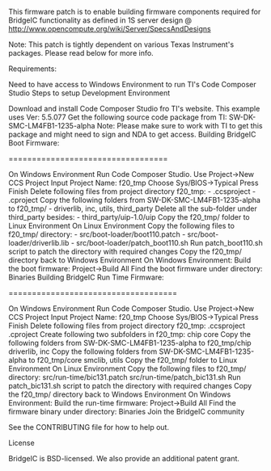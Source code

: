 This firmware patch is to enable building firmware components required for BridgeIC functionality as defined in 1S server design @ http://www.opencompute.org/wiki/Server/SpecsAndDesigns

Note: This patch is tightly dependent on various Texas Instrument's packages. Please read below for more info.

Requirements:

Need to have access to Windows Environment to run TI's Code Composer Studio
Steps to setup Development Environment

Download and install Code Composer Studio fro TI's website. This example uses Ver: 5.5.077
Get the following source code package from TI: SW-DK-SMC-LM4FB1-1235-alpha Note: Please make sure to work with TI to get this package and might need to sign and NDA to get access.
Building BridgeIC Boot Firmware:

==================================

On Windows Environment
Run Code Composer Studio.
Use Project->New CCS Project
Input Project Name: f20_tmp
Choose Sys/BIOS->Typical
Press Finish
Delete following files from project directory f20_tmp: - .ccsproject - .cproject
Copy the following folders from SW-DK-SMC-LM4FB1-1235-alpha to f20_tmp/ - driverlib, inc, utils, third_party
Delete all the sub-folder under third_party besides: - third_party/uip-1.0/uip
Copy the f20_tmp/ folder to Linux Environment
On Linux Environment
Copy the following files to f20_tmp/ directory: - src/boot-loader/boot110.patch - src/boot-loader/driverlib.lib - src/boot-loader/patch_boot110.sh
Run patch_boot110.sh script to patch the directory with required changes
Copy the f20_tmp/ directory back to Windows Environment
On Windows Environment:
Build the boot firmware: Project->Build All
Find the boot firmware under directory: Binaries
Building BridgeIC Run Time Firmware:

====================================

On Windows Environment
Run Code Composer Studio.
Use Project->New CCS Project
Input Project Name: f20_tmp
Choose Sys/BIOS->Typical
Press Finish
Delete following files from project directory f20_tmp:
.ccsproject
.cproject
Create following two subfolders in f20_tmp:
chip
core
Copy the following folders from SW-DK-SMC-LM4FB1-1235-alpha to f20_tmp/chip
driverlib, inc
Copy the following folders from SW-DK-SMC-LM4FB1-1235-alpha to f20_tmp/core
smclib, utils
Copy the f20_tmp/ folder to Linux Environment
On Linux Environment
Copy the following files to f20_tmp/ directory:
src/run-time/bic131.patch
src/run-time/patch_bic131.sh
Run patch_bic131.sh script to patch the directory with required changes
Copy the f20_tmp/ directory back to Windows Environment
On Windows Environment:
Build the run-time firmware: Project->Build All
Find the firmware binary under directory: Binaries
Join the BridgeIC community

See the CONTRIBUTING file for how to help out.

License

BridgeIC is BSD-licensed. We also provide an additional patent grant.
